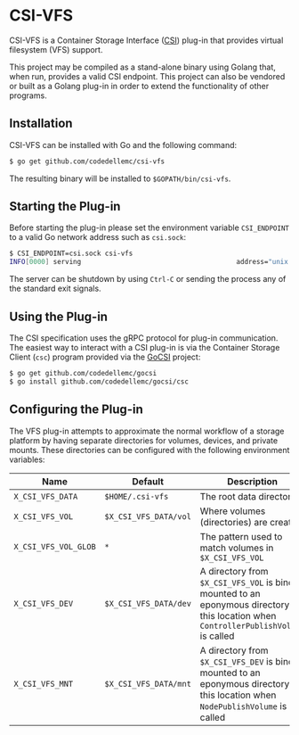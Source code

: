 # CSI-VFS
CSI-VFS is a Container Storage Interface
([CSI](https://github.com/container-storage-interface/spec)) plug-in
that provides virtual filesystem (VFS) support.

This project may be compiled as a stand-alone binary using Golang that,
when run, provides a valid CSI endpoint. This project can also be
vendored or built as a Golang plug-in in order to extend the functionality
of other programs.

## Installation
CSI-VFS can be installed with Go and the following command:

```bash
$ go get github.com/codedellemc/csi-vfs
```

The resulting binary will be installed to `$GOPATH/bin/csi-vfs`.

## Starting the Plug-in
Before starting the plug-in please set the environment variable
`CSI_ENDPOINT` to a valid Go network address such as `csi.sock`:

```bash
$ CSI_ENDPOINT=csi.sock csi-vfs
INFO[0000] serving                                       address="unix://csi.sock" service=csi-vfs
```

The server can be shutdown by using `Ctrl-C` or sending the process
any of the standard exit signals.

## Using the Plug-in
The CSI specification uses the gRPC protocol for plug-in communication.
The easiest way to interact with a CSI plug-in is via the Container
Storage Client (`csc`) program provided via the
[GoCSI](https://github.com/codedellemc/gocsi) project:

```bash
$ go get github.com/codedellemc/gocsi
$ go install github.com/codedellemc/gocsi/csc
```

## Configuring the Plug-in
The VFS plug-in attempts to approximate the normal workflow of a storage platform
by having separate directories for volumes, devices, and private mounts. These
directories can be configured with the following environment variables:

| Name | Default | Description |
|------|---------|-------------|
| `X_CSI_VFS_DATA` | `$HOME/.csi-vfs` | The root data directory |
| `X_CSI_VFS_VOL` | `$X_CSI_VFS_DATA/vol` | Where volumes (directories) are created |
| `X_CSI_VFS_VOL_GLOB` | `*` | The pattern used to match volumes in `$X_CSI_VFS_VOL` |
| `X_CSI_VFS_DEV` | `$X_CSI_VFS_DATA/dev` | A directory from `$X_CSI_VFS_VOL` is bind mounted to an eponymous directory in this location when `ControllerPublishVolume` is called |
| `X_CSI_VFS_MNT` | `$X_CSI_VFS_DATA/mnt` | A directory from `$X_CSI_VFS_DEV` is bind mounted to an eponymous directory in this location when `NodePublishVolume` is called |
